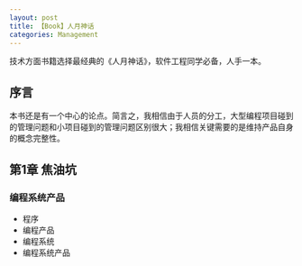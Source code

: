 ```yaml
---
layout: post
title: 【Book】人月神话
categories: Management
---
```


技术方面书籍选择最经典的《人月神话》，软件工程同学必备，人手一本。

## 序言

本书还是有一个中心的论点。简言之，我相信由于人员的分工，大型编程项目碰到的管理问题和小项目碰到的管理问题区别很大；我相信关键需要的是维持产品自身的概念完整性。

## 第1章 焦油坑

### 编程系统产品

- 程序
- 编程产品
- 编程系统
- 编程系统产品